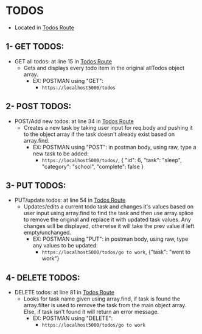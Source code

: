 # TODOS
* Located in [Todos Route](https://github.com/maggiemcc/todo-static-api/blob/master/public/routes/todos.js)

## 1- GET TODOS:
- GET all todos: at line 15 in [Todos Route](https://github.com/maggiemcc/todo-static-api/blob/master/public/routes/todos.js)
     * Gets and displays every todo item in the original allTodos object array.
        * EX: POSTMAN using "GET":
            - `https://localhost5000/todos`
   

## 2- POST TODOS:
- POST/Add new todos: at line 34 in [Todos Route](https://github.com/maggiemcc/todo-static-api/blob/master/public/routes/todos.js)
     * Creates a new task by taking user input for req.body and pushing it to the object array if the task doesn't already exist based on array.find.
        * EX: POSTMAN using "POST": in postman body, using raw, type a new task to be added:
            - `https://localhost5000/todos/`,
            {
                "id": 6,
                "task": "sleep",
                "category": "school",
                "complete": false
            }


## 3- PUT TODOS:
- PUT/update todos: at line 54 in [Todos Route](https://github.com/maggiemcc/todo-static-api/blob/master/public/routes/todos.js)
    * Updates/edits a current todo task and changes it's values based on user input using array.find to find the task and then use array.splice to remove the original and replace it with updated task values. Any changes will be displayed, otherwise it will take the prev value if left empty/unchanged.
        * EX: POSTMAN using "PUT": in postman body, using raw, type any values to be updated:
            - `https://localhost5000/todos/go to work`, {"task": "went to work"}

## 4- DELETE TODOS:
- DELETE todos: at line 81 in [Todos Route](https://github.com/maggiemcc/todo-static-api/blob/master/public/routes/todos.js)
    * Looks for task name given using array.find, if task is found the array.filter is used to remove the task from the main object array. Else, if task isn't found it will return an error message.
        * EX: POSTMAN using "DELETE":
            - `https://localhost5000/todos/go to work`